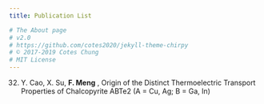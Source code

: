 ```yaml
---
title: Publication List

# The About page
# v2.0
# https://github.com/cotes2020/jekyll-theme-chirpy
# © 2017-2019 Cotes Chung
# MIT License
---
```


32. Y. Cao, X. Su, **F. Meng** , Origin of the Distinct Thermoelectric Transport Properties of Chalcopyrite ABTe2 (A = Cu, Ag; B = Ga, In) 

